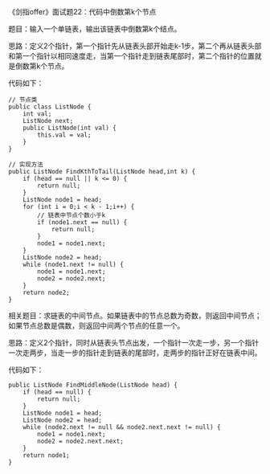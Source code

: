 《剑指offer》面试题22：代码中倒数第k个节点

题目：输入一个单链表，输出该链表中倒数第k个结点。

思路：定义2个指针，第一个指针先从链表头部开始走k-1步，第二个再从链表头部和第一个指针以相同速度走，当第一个指针走到链表尾部时，第二个指针的位置就是倒数第k个节点。

代码如下：
```
// 节点类
public class ListNode {
    int val;
    ListNode next;
    public ListNode(int val) {
        this.val = val;
    }
}

// 实现方法
public ListNode FindKthToTail(ListNode head,int k) {
    if (head == null || k <= 0) {
        return null;
    }
    ListNode node1 = head;
    for (int i = 0;i < k - 1;i++) {
        // 链表中节点个数小于k
        if (node1.next == null) {
            return null;
        }
        node1 = node1.next;
    }
    ListNode node2 = head;
    while (node1.next != null) {
        node1 = node1.next;
        node2 = node2.next;
    }
    return node2;
}
```
相关题目：求链表的中间节点。如果链表中的节点总数为奇数，则返回中间节点；如果节点总数是偶数，则返回中间两个节点的任意一个。

思路：定义2个指针，同时从链表头节点出发，一个指针一次走一步，另一个指针一次走两步，当走一步的指针走到链表的尾部时，走两步的指针正好在链表中间。

代码如下：
```
public ListNode FindMiddleNode(ListNode head) {
    if (head == null) {
        return null;
    }
    ListNode node1 = head;
    ListNode node2 = head;
    while (node2.next != null && node2.next.next != null) {
        node1 = node1.next;
        node2 = node2.next.next;
    }
    return node1;
}
```
